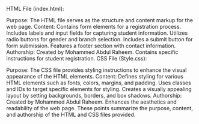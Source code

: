 HTML File (index.html):

Purpose:
The HTML file serves as the structure and content markup for the web page.
Content:
Contains form elements for a registration process.
Includes labels and input fields for capturing student information.
Utilizes radio buttons for gender and branch selection.
Includes a submit button for form submission.
Features a footer section with contact information.
Authorship:
Created by Mohammed Abdul Raheem.
Contains specific instructions for student registration.
CSS File (Style.css):

Purpose:
The CSS file provides styling instructions to enhance the visual appearance of the HTML elements.
Content:
Defines styling for various HTML elements such as fonts, colors, margins, and padding.
Uses classes and IDs to target specific elements for styling.
Creates a visually appealing layout by setting backgrounds, borders, and box shadows.
Authorship:
Created by Mohammed Abdul Raheem.
Enhances the aesthetics and readability of the web page.
These points summarize the purpose, content, and authorship of the HTML and CSS files provided.







